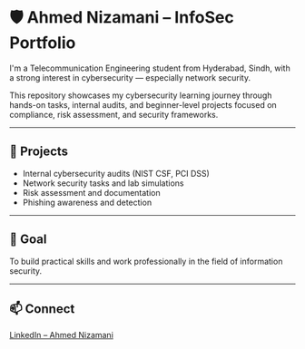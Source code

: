 # 🛡️ Ahmed Nizamani – InfoSec Portfolio

I'm a Telecommunication Engineering student from Hyderabad, Sindh, with a strong interest in cybersecurity — especially network security.

This repository showcases my cybersecurity learning journey through hands-on tasks, internal audits, and beginner-level projects focused on compliance, risk assessment, and security frameworks.

---

## 📁 Projects

- Internal cybersecurity audits (NIST CSF, PCI DSS)
- Network security tasks and lab simulations
- Risk assessment and documentation
- Phishing awareness and detection

---

## 🎯 Goal

To build practical skills and work professionally in the field of information security.

---

## 📫 Connect

[LinkedIn – Ahmed Nizamani](https://www.linkedin.com/in/ahmed-nizamani)

